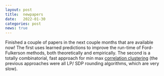 ```yaml
---
layout: post
title:  newpapers
date:   2022-01-30
categories: post
news: true
---
```

Finished a couple of papers in the next couple months that are available now! 
The first uses learned predictions to improve the run-time of Ford-Fulkerson methods, both theoretically and empirically.
The second is a totally combinatorial, fast approach for min max [correlation clustering](https://arxiv.org/abs/2301.13079) (the previous approaches were all LP/ SDP rounding algorithms, which are very slow).